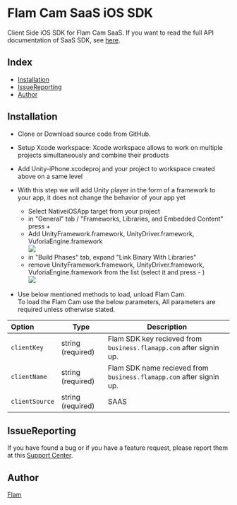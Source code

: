 # Flam Cam SaaS iOS SDK
Client Side iOS SDK for Flam Cam SaaS.
If you want to read the full API documentation of SaaS SDK, see [here].

## Index

- [Installation](#installation)
- [IssueReporting](#issuereporting)
- [Author](#author)

## Installation

- Clone or Download source code from GitHub.
- Setup Xcode workspace: Xcode workspace allows to work on multiple projects simultaneously and combine their products
- Add Unity-iPhone.xcodeproj and your project to workspace created above on a same level
- With this step we will add Unity player in the form of a framework to your app, it does not change the behavior of your app yet
    - Select NativeiOSApp target from your project 
    - in "General" tab / "Frameworks, Libraries, and Embedded Content" press + 
    - Add UnityFramework.framework, UnityDriver.framework, VuforiaEngine.framework
    <br><img src="images/addToEmbeddedContent.png">
    - in "Build Phases" tab, expand "Link Binary With Libraries"
    - remove UnityFramework.framework, UnityDriver.framework, VuforiaEngine.framework from the list (select it and press - )
    <br><img src="images/removeLink.png">

- Use below mentioned methods to load, unload Flam Cam.\
To load the Flam Cam use the below parameters, All parameters are required unless otherwise stated.

| Option        | Type              | Description                                                         |
| :------------ | ----------------- | ------------------------------------------------------------------- |
| `clientKey`   | string (required) | Flam SDK key recieved from `business.flamapp.com` after signin up.  |
| `clientName`  | string (required) | Flam SDK name recieved from `business.flamapp.com` after signin up. |
| `clientSource`| string (required) | SAAS                                                                |

## IssueReporting

If you have found a bug or if you have a feature request, please report them at this [Support Center].

## Author

[Flam](<[https://flamapp.com/](https://flamapp.com/)>)

[//]: # (These are reference links used in the body of this note and get stripped out when the markdown processor does its job. There is no need to format nicely because it shouldn't be seen. Thanks SO - http://stackoverflow.com/questions/4823468/store-comments-in-markdown-syntax)

[here]: <https://business.flamapp.com>
[Support Center]: <https://help.flamapp.com>
[Flam]: <https://flamapp.com>
